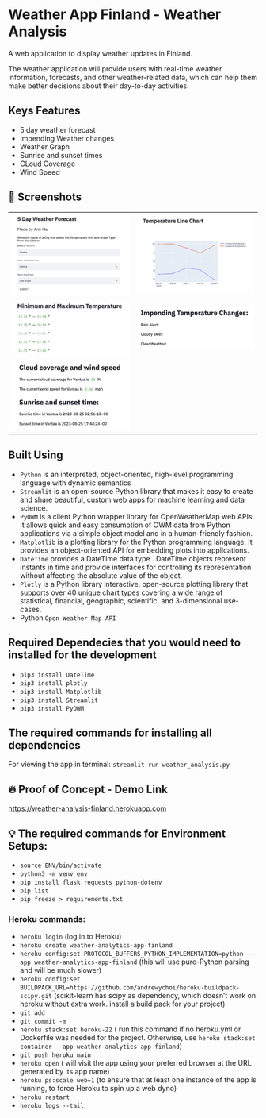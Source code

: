 # Weather App Finland - Weather Analysis
A web application to display weather updates in Finland.

The weather application will provide users with real-time weather information, forecasts, and other weather-related data, which can help them make better decisions about their day-to-day activities.

## Keys Features

- 5 day weather forecast
- Impending Weather changes
- Weather Graph
- Sunrise and sunset times
- CLoud Coverage
- Wind Speed

## :iphone: Screenshots

|                                        |                                        |
| -------------------------------------- | -------------------------------------- |
| <img src="images/1.png"  width="300"/> | <img src="images/2.png"  width="300"/> |
| <img src="images/3.png" width="300"/>  | <img src="images/4.png" width="300"/>  |
| <img src="images/5.png" width="300"/>  |


## Built Using

- `Python` is an interpreted, object-oriented, high-level programming language with dynamic semantics
- `Streamlit` is an open-source Python library that makes it easy to create and share beautiful, custom web apps for machine learning and data science.
- `PyOWM` is a client Python wrapper library for OpenWeatherMap web APIs. It allows quick and easy consumption of OWM data from Python applications via a simple object model and in a human-friendly fashion.
- `Matplotlib` is a plotting library for the Python programming language. It provides an object-oriented API for embedding plots into applications.
- `DateTime` provides a DateTime data type . DateTime objects represent instants in time and provide interfaces for controlling its representation without affecting the absolute value of the object.
- `Plotly` is a Python library interactive, open-source plotting library that supports over 40 unique chart types covering a wide range of statistical, financial, geographic, scientific, and 3-dimensional use-cases.
- Python `Open Weather Map API`

## Required Dependecies that you would need to installed for the development
- `pip3 install DateTime`
- `pip3 install plotly`
- `pip3 install Matplotlib`
- `pip3 install Streamlit`
- `pip3 install PyOWM`

## The required commands for installing all dependencies
For viewing the app in terminal:
```streamlit run weather_analysis.py```


## :fire: Proof of Concept - Demo Link

https://weather-analysis-finland.herokuapp.com

## :bulb: The required commands for Environment Setups:
- `source ENV/bin/activate`
- `python3 -m venv env`
- `pip install flask requests python-dotenv`
- `pip list`
- `pip freeze > requirements.txt`


### Heroku commands:
- `heroku login` (log in to Heroku)
- `heroku create weather-analytics-app-finland`
- `heroku config:set PROTOCOL_BUFFERS_PYTHON_IMPLEMENTATION=python --app weather-analytics-app-finland` (this will use pure-Python parsing and will be much slower)
- `heroku config:set BUILDPACK_URL=https://github.com/andrewychoi/heroku-buildpack-scipy.git` (scikit-learn has scipy as dependency, which doesn’t work on heroku without extra work. install a build pack for your project)
- `git add`
- `git commit -m`
- `heroku stack:set heroku-22` ( run this command if no heroku.yml or Dockerfile was needed for the project. Otherwise, use `heroku stack:set container --app weather-analytics-app-finland`)
- `git push heroku main`
- `heroku open` ( will visit the app using your preferred browser at the URL generated by its app name)
- `heroku ps:scale web=1` (to ensure that at least one instance of the app is running, to force Heroku to spin up a web dyno)
- `heroku restart`
- `heroku logs --tail`